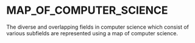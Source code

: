 # MAP_OF_COMPUTER_SCIENCE
The diverse and overlapping fields in computer science which consist of various subfields are represented using a map of computer science.
